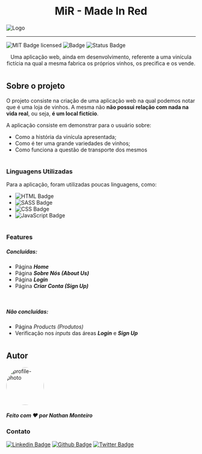 **<h1 align="center">MiR - Made In Red</h1>**

<!-- <img src="../MiR/assets/midia/others/screenshot.png" alt="logo"> -->

![Logo](/MiR/assets/midia/others/screenshot.png)
<hr>

![MIT Badge licensed](https://img.shields.io/badge/license-MIT-informational)
![Badge](https://img.shields.io/badge/lançamento-Outubro-blue)
![Status Badge](https://img.shields.io/badge/status-em_desenvolvimento-green)

<p align="center">Uma aplicação web, ainda em desenvolvimento, referente a uma vinícula fictícia na qual a mesma fabrica os próprios vinhos, os precifica e os vende.</p>

#

## **Sobre o projeto**
<p>
  O projeto consiste na criação de uma aplicação web na qual podemos notar que é uma loja de vinhos. A mesma não <strong>não possui relação com nada na vida real</strong>, ou seja, <strong>é um local fictício</strong>.

  A aplicação consiste em demonstrar para o usuário sobre:
  
  <ul>
    <li>Como a história da vinícula apresentada;</li>
    <li>Como é ter uma grande variedades de vinhos;</li>
    <li>Como funciona a questão de transporte dos mesmos</li>
  </ul>
</p>

#
### **Linguagens Utilizadas**

Para a aplicação, foram utilizadas poucas linguagens, como:

-  ![HTML Badge](https://img.shields.io/badge/HTML-orange)
-  ![SASS Badge](https://img.shields.io/badge/SASS-ff69b4)
-  ![CSS Badge](https://img.shields.io/badge/CSS-blue)
-  ![JavaScript Badge](https://img.shields.io/badge/JavaScript-yellow)
<!-- [MIT licensed](./LICENSE). -->

#
### **Features**

##### **Concluídas:**

* Página <i><strong>Home</strong></i>
* Página <i><strong>Sobre Nós (About Us)</strong></i>
* Página <i><strong>Login</strong></i>
* Página <i><strong>Criar Conta (Sign Up)</strong></i>

<br>

##### **Não concluídas:**

* Página <i>Products (Produtos)</i>
* Verificação nos <i>inputs</i> das áreas <i><strong>Login</strong></i> e <i><strong>Sign Up</strong></i>
#
## **Autor**
<img style="border-radius: 100%" src="https://avatars.githubusercontent.com/u/87106760?s=400&u=a4fcaf45e79daf73720315436d4e598560012ff5&v=4" width="100px;" alt="profile-photo"/>

##### Feito com ❤️ por Nathan Monteiro

### **Contato**

[![Linkedin Badge](https://img.shields.io/badge/-LinkedIn-blue?style=flat-square&logo=Linkedin&logoColor=white&link=https://www.linkedin.com/in/fagnerpsantos/)](https://www.linkedin.com/in/nathan-monteiro/)
[![Github Badge](https://img.shields.io/badge/-Github-000?style=flat-square&logo=Github&logoColor=white&link=https://github.com/fagnerpsantos)](https://github.com/nathanmontt)
[![Twitter Badge](https://img.shields.io/badge/-Twitter-1ca0f1?style=flat-square&labelColor=1ca0f1&logo=twitter&logoColor=white&link=https://twitter.com/fagnerpsantos)](https://twitter.com/nathanmontt)

#